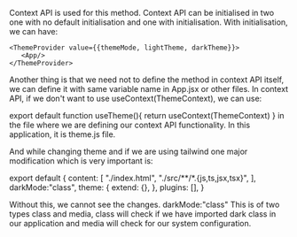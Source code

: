Context API is used for this method. Context API can be initialised in two one with no default initialisation and one with initialisation. With initialisation, we can have:

    <ThemeProvider value={{themeMode, lightTheme, darkTheme}}>
       <App/>
    </ThemeProvider>

Another thing is that we need not to define the method in context API itself, we can define it with same variable name in App.jsx or other files.
In context API, if we don't want to use useContext(ThemeContext), we can use:

export default function useTheme(){
    return useContext(ThemeContext)
}
in the file where we are defining  our context API functionality. In this application, it is theme.js file.

And while changing theme and if we are using tailwind one major modification which is very important is:

export default {
  content: [
    "./index.html",
    "./src/**/*.{js,ts,jsx,tsx}",
  ],
  darkMode:"class",
  theme: {
    extend: {},
  },
  plugins: [],
}

Without this, we cannot see the changes.
darkMode:"class" 
This is of two types class and media, class will check if we have imported dark class in our application and media will check for our system configuration.

